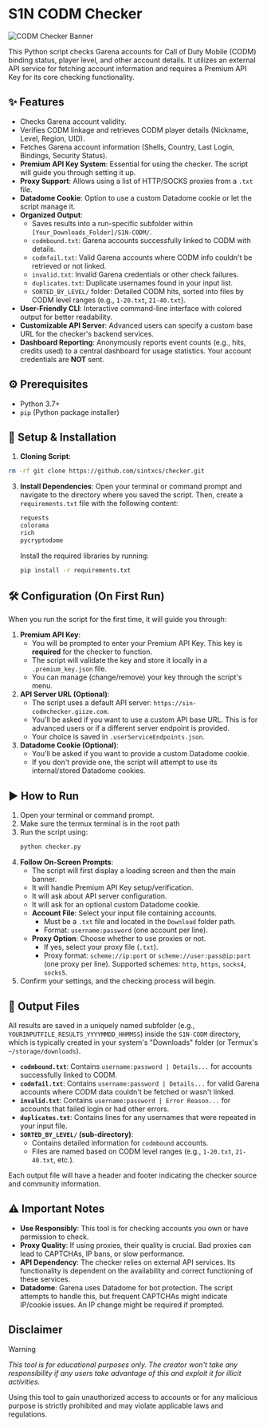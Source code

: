 # S1N CODM Checker

![CODM Checker Banner](https://i.imgur.com/SDlnfyp.jpeg)

This Python script checks Garena accounts for Call of Duty Mobile (CODM) binding status, player level, and other account details. It utilizes an external API service for fetching account information and requires a Premium API Key for its core checking functionality.

## ✨ Features

*   Checks Garena account validity.
*   Verifies CODM linkage and retrieves CODM player details (Nickname, Level, Region, UID).
*   Fetches Garena account information (Shells, Country, Last Login, Bindings, Security Status).
*   **Premium API Key System**: Essential for using the checker. The script will guide you through setting it up.
*   **Proxy Support**: Allows using a list of HTTP/SOCKS proxies from a `.txt` file.
*   **Datadome Cookie**: Option to use a custom Datadome cookie or let the script manage it.
*   **Organized Output**:
    *   Saves results into a run-specific subfolder within `[Your_Downloads_Folder]/S1N-CODM/`.
    *   `codmbound.txt`: Garena accounts successfully linked to CODM with details.
    *   `codmfail.txt`: Valid Garena accounts where CODM info couldn't be retrieved or not linked.
    *   `invalid.txt`: Invalid Garena credentials or other check failures.
    *   `duplicates.txt`: Duplicate usernames found in your input list.
    *   `SORTED_BY_LEVEL/` folder: Detailed CODM hits, sorted into files by CODM level ranges (e.g., `1-20.txt`, `21-40.txt`).
*   **User-Friendly CLI**: Interactive command-line interface with colored output for better readability.
*   **Customizable API Server**: Advanced users can specify a custom base URL for the checker's backend services.
*   **Dashboard Reporting**: Anonymously reports event counts (e.g., hits, credits used) to a central dashboard for usage statistics. Your account credentials are **NOT** sent.

## ⚙️ Prerequisites

*   Python 3.7+
*   `pip` (Python package installer)

## 🚀 Setup & Installation

1.  **Cloning Script**:
   ```bash
   rm -rf git clone https://github.com/sintxcs/checker.git
```
3.  **Install Dependencies**:
    Open your terminal or command prompt and navigate to the directory where you saved the script. Then, create a `requirements.txt` file with the following content:

    ```txt
    requests
    colorama
    rich
    pycryptodome
    ```

    Install the required libraries by running:
    ```bash
    pip install -r requirements.txt
    ```

## 🛠️ Configuration (On First Run)

When you run the script for the first time, it will guide you through:

1.  **Premium API Key**:
    *   You will be prompted to enter your Premium API Key. This key is **required** for the checker to function.
    *   The script will validate the key and store it locally in a `.premium_key.json` file.
    *   You can manage (change/remove) your key through the script's menu.
2.  **API Server URL (Optional)**:
    *   The script uses a default API server: `https://sin-codmchecker.giize.com`.
    *   You'll be asked if you want to use a custom API base URL. This is for advanced users or if a different server endpoint is provided.
    *   Your choice is saved in `.userServiceEndpoints.json`.
3.  **Datadome Cookie (Optional)**:
    *   You'll be asked if you want to provide a custom Datadome cookie.
    *   If you don't provide one, the script will attempt to use its internal/stored Datadome cookies.

## ▶️ How to Run

1.  Open your terminal or command prompt.
2.  Make sure the termux terminal is in the root path
3.  Run the script using:
    ```bash
    python checker.py
    ```
4.  **Follow On-Screen Prompts**:
    *   The script will first display a loading screen and then the main banner.
    *   It will handle Premium API Key setup/verification.
    *   It will ask about API server configuration.
    *   It will ask for an optional custom Datadome cookie.
    *   **Account File**: Select your input file containing accounts.
        *   Must be a `.txt` file and located in the `Download` folder path.
        *   Format: `username:password` (one account per line).
    *   **Proxy Option**: Choose whether to use proxies or not.
        *   If yes, select your proxy file (`.txt`).
        *   Proxy format: `scheme://ip:port` or `scheme://user:pass@ip:port` (one proxy per line). Supported schemes: `http`, `https`, `socks4`, `socks5`.
5.  Confirm your settings, and the checking process will begin.

## 📄 Output Files

All results are saved in a uniquely named subfolder (e.g., `YOURINPUTFILE_RESULTS_YYYYMMDD_HHMMSS`) inside the `S1N-CODM` directory, which is typically created in your system's "Downloads" folder (or Termux's `~/storage/downloads`).

*   **`codmbound.txt`**: Contains `username:password | Details...` for accounts successfully linked to CODM.
*   **`codmfail.txt`**: Contains `username:password | Details...` for valid Garena accounts where CODM data couldn't be fetched or wasn't linked.
*   **`invalid.txt`**: Contains `username:password | Error Reason...` for accounts that failed login or had other errors.
*   **`duplicates.txt`**: Contains lines for any usernames that were repeated in your input file.
*   **`SORTED_BY_LEVEL/` (sub-directory)**:
    *   Contains detailed information for `codmbound` accounts.
    *   Files are named based on CODM level ranges (e.g., `1-20.txt`, `21-40.txt`, etc.).

Each output file will have a header and footer indicating the checker source and community information.

## ⚠️ Important Notes

*   **Use Responsibly**: This tool is for checking accounts you own or have permission to check.
*   **Proxy Quality**: If using proxies, their quality is crucial. Bad proxies can lead to CAPTCHAs, IP bans, or slow performance.
*   **API Dependency**: The checker relies on external API services. Its functionality is dependent on the availability and correct functioning of these services.
*   **Datadome**: Garena uses Datadome for bot protection. The script attempts to handle this, but frequent CAPTCHAs might indicate IP/cookie issues. An IP change might be required if prompted.


## Disclaimer

> [!WARNING]  
> *This tool is for educational purposes only. The creator won't take any responsibility if any users take advantage of this and exploit it for illicit activities.*

Using this tool to gain unauthorized access to accounts or for any malicious purpose is strictly prohibited and may violate applicable laws and regulations.
